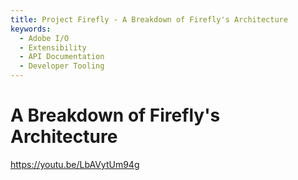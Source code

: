 ```yaml
---
title: Project Firefly - A Breakdown of Firefly's Architecture
keywords:
  - Adobe I/O
  - Extensibility
  - API Documentation
  - Developer Tooling  
---
```


# A Breakdown of Firefly's Architecture

<Media slots="video"/>

<https://youtu.be/LbAVytUm94g>

